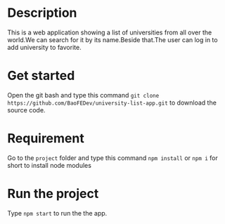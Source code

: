 # Description
This is a web application showing a list of universities from all over the world.We can search for it by its name.Beside that.The user can log in to add university to favorite.
# Get started
Open the git bash and type this command `git clone https://github.com/BaoFEDev/university-list-app.git` to download the source code.
# Requirement
Go to the `project` folder and type this command `npm install` or `npm i` for short to install node modules
# Run the project
Type `npm start` to run the the app.

